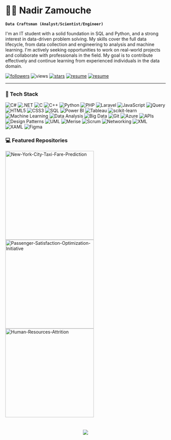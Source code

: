 # 👨‍🌾 Nadir Zamouche

**`Data Craftsman (Analyst/Scientist/Engineer)`**

I'm an IT student with a solid foundation in SQL and Python, and a strong interest in data-driven problem solving. My skills cover the full data lifecycle, from data collection and engineering to analysis and machine learning. I'm actively seeking opportunities to work on real-world projects and collaborate with professionals in the field. My goal is to contribute effectively and continue learning from experienced individuals in the data domain.

<p align="left">
  <!-- 🔴 FOLLOWERS -->
  <a href="https://github.com/NadirZamouche?tab=followers">
     <img alt="followers" title="Follow me on GitHub" src="https://custom-icon-badges.demolab.com/github/followers/NadirZamouche?color=%23E05D44&label=Followers&logo=person-add&logoColor=white&style=for-the-badge&labelColor=CE4630"/></a>

  <!-- 🟠 VISITORS -->
  <img alt="views" title="GitHub profile views" src="https://komarev.com/ghpvc/?username=nadirzamouche&label=Visitors&color=EF6C00&style=for-the-badge"/>
  
 <!-- 🟡 STARS -->
  <a href="https://github.com/NadirZamouche?tab=repositories&sort=stargazers">
     <img alt="stars" title="Total stars on GitHub" src="https://custom-icon-badges.demolab.com/github/stars/NadirZamouche?color=%23E1AD0E&logo=star&logoColor=white&style=for-the-badge&labelColor=C79600"/></a>

  <!-- 🟢 RESUME -->
  <a href="https://drive.google.com/file/d/1c-SWJ8uKwmVu1Je2OoUntidAi4x2ZH0G/view?usp=drive_link">
     <img alt="resume" title="View my Resume" src="https://custom-icon-badges.demolab.com/badge/Resume-43A047?style=for-the-badge&labelColor=2E7D32&logoColor=white"/></a>

  <!-- 🔵 LINKEDIN -->
  <a href="https://www.linkedin.com/in/nadirzamouche/" >
     <img alt="resume" title="View my LinkedIn profile" src="https://img.shields.io/badge/LinkedIn-0077B5?style=for-the-badge&logo=linkedin&logoColor=white"/></a>
</p>

---

### 🧰 Tech Stack
![C#](https://img.shields.io/badge/c%23-%23239120.svg?style=for-the-badge&logo=c-sharp&logoColor=white)
![.NET](https://img.shields.io/badge/.NET-512BD4?style=for-the-badge&logo=dotnet&logoColor=white)
![C](https://img.shields.io/badge/c-%2300599C.svg?style=for-the-badge&logo=c&logoColor=white)
![C++](https://img.shields.io/badge/c++-%2300599C.svg?style=for-the-badge&logo=c%2B%2B&logoColor=white)
![Python](https://img.shields.io/badge/python-3776AB?style=for-the-badge&logo=python&logoColor=ffdd54)
![PHP](https://img.shields.io/badge/php-%23777BB4.svg?style=for-the-badge&logo=php&logoColor=white)
![Laravel](https://img.shields.io/badge/laravel-%23FF2D20.svg?style=for-the-badge&logo=laravel&logoColor=white)
![JavaScript](https://img.shields.io/badge/javascript-%23323330.svg?style=for-the-badge&logo=javascript&logoColor=%23F7DF1E)
![jQuery](https://img.shields.io/badge/jquery-%230769AD.svg?style=for-the-badge&logo=jquery&logoColor=white)
![HTML5](https://img.shields.io/badge/html5-%23E34F26.svg?style=for-the-badge&logo=html5&logoColor=white)
![CSS3](https://img.shields.io/badge/css3-%231572B6.svg?style=for-the-badge&logo=css3&logoColor=white)
![SQL](https://img.shields.io/badge/sql-%2300758F.svg?style=for-the-badge&logo=database&logoColor=white)
![Power BI](https://img.shields.io/badge/power%20bi-F2C811?style=for-the-badge&logo=powerbi&logoColor=black)
![Tableau](https://img.shields.io/badge/tableau-E97627?style=for-the-badge&logo=tableau&logoColor=white)
![scikit-learn](https://img.shields.io/badge/scikit--learn-%23F7931E.svg?style=for-the-badge&logo=scikit-learn&logoColor=white)
![Machine Learning](https://img.shields.io/badge/Machine%20Learning-102230?style=for-the-badge&logo=tensorflow&logoColor=orange)
![Data Analysis](https://img.shields.io/badge/Data%20Analysis-0A66C2?style=for-the-badge&logo=plotly&logoColor=white)
![Big Data](https://img.shields.io/badge/Big%20Data-FF6F00?style=for-the-badge&logo=apachehadoop&logoColor=white)
![Git](https://img.shields.io/badge/git-%23F05033.svg?style=for-the-badge&logo=git&logoColor=white)
![Azure](https://img.shields.io/badge/azure-%230072C6.svg?style=for-the-badge&logo=microsoftazure&logoColor=white)
![APIs](https://img.shields.io/badge/APIs-005571?style=for-the-badge&logo=postman&logoColor=white)
![Design Patterns](https://img.shields.io/badge/Design%20Patterns-1E88E5?style=for-the-badge&logo=uml&logoColor=white)
![UML](https://img.shields.io/badge/UML-3949AB?style=for-the-badge&logo=diagram&logoColor=white)
![Merise](https://img.shields.io/badge/Merise-1565C0?style=for-the-badge&logo=databricks&logoColor=white)
![Scrum](https://img.shields.io/badge/scrum-%23006B5F.svg?style=for-the-badge&logo=scrumalliance&logoColor=white)
![Networking](https://img.shields.io/badge/networking-%2300599C.svg?style=for-the-badge&logo=cisco&logoColor=white)
![XML](https://img.shields.io/badge/xml-%23E34F26.svg?style=for-the-badge&logo=xml&logoColor=white)
![XAML](https://img.shields.io/badge/xaml-512BD4.svg?style=for-the-badge&logo=windows&logoColor=white)
![Figma](https://img.shields.io/badge/figma-%23F24E1E.svg?style=for-the-badge&logo=figma&logoColor=white)

### 💻 Featured Repositories
  <p align="left">
    <a href="https://github.com/NadirZamouche/New-York-City-Taxi-Fare-Prediction"><img width="278" src="https://github-readme-stats.vercel.app/api/pin/?username=NadirZamouche&repo=New-York-City-Taxi-Fare-Prediction&theme=react&bg_color=1F222E&title_color=F85D7F&hide_border=true&icon_color=F8D866&show_icons=false" alt="New-York-City-Taxi-Fare-Prediction"></a>
    <a href="https://github.com/NadirZamouche/Passenger-Satisfaction-Optimization-Initiative"><img width="278" src="https://github-readme-stats.vercel.app/api/pin/?username=NadirZamouche&repo=Passenger-Satisfaction-Optimization-Initiative&theme=react&bg_color=1F222E&title_color=F85D7F&hide_border=true&icon_color=F8D866&show_icons=false" alt="Passenger-Satisfaction-Optimization-Initiative"></a>
    <a href="https://github.com/NadirZamouche/Human-Resources-Attrition"><img width="278" src="https://github-readme-stats.vercel.app/api/pin/?username=NadirZamouche&repo=Human-Resources-Attrition&theme=react&bg_color=1F222E&title_color=F85D7F&hide_border=true&icon_color=F8D866&show_icons=false" alt="Human-Resources-Attrition"></a>
  </p>


<h1 align="center">
  <img src="https://readme-typing-svg.herokuapp.com/?font=Fira+Code&size=35&color=00BCD4&center=true&vCenter=true&width=500&height=70&duration=4000&lines=Hi+There!+👋;+I'm+Zam!" />
</h1>
